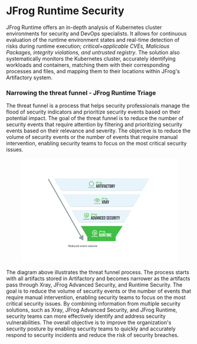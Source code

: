 # JFrog Runtime Security

JFrog Runtime offers an in-depth analysis of Kubernetes cluster environments for security and DevOps specialists. It allows for continuous evaluation of the runtime environment states and real-time detection of risks during runtime execution; _critical+applicable CVEs, Malicious Packages,  integrity violations, and untrusted registry_.  The solution also systematically monitors the Kubernetes cluster, accurately identifying workloads and containers, matching them with their corresponding processes and files, and mapping them to their locations within JFrog's Artifactory system.

### Narrowing the threat funnel - JFrog Runtime Triage <a href="#h.rfhdez7v9kp8" id="h.rfhdez7v9kp8"></a>

The threat funnel is a process that helps security professionals manage the flood of security indicators and prioritize security events based on their potential impact. The goal of the threat funnel is to reduce the number of security events that require attention by filtering and prioritizing security events based on their relevance and severity. The objective is to reduce the volume of security events or the number of events that require manual intervention, enabling security teams to focus on the most critical security issues.

<figure><img src=".gitbook/assets/Diagram4.png" alt=""><figcaption></figcaption></figure>

The diagram above illustrates the threat funnel process. The process starts with all artifacts stored in Artifactory and becomes narrower as the artifacts pass through Xray, JFrog Advanced Security, and Runtime Security. The goal is to reduce the volume of security events or the number of events that require manual intervention, enabling security teams to focus on the most critical security issues. By combining information from multiple security solutions, such as Xray, JFrog Advanced Security, and JFrog Runtime, security teams can more effectively identify and address security vulnerabilities. The overall objective is to improve the organization's security posture by enabling security teams to quickly and accurately respond to security incidents and reduce the risk of security breaches.

